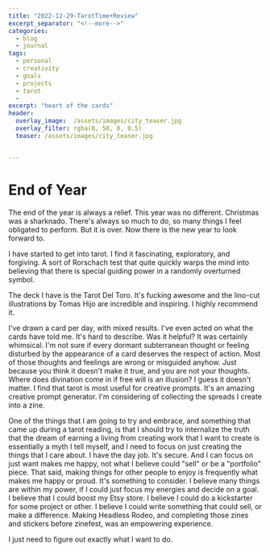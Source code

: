 ```yaml
---
title: "2022-12-29-TarotTime+Review"
excerpt_separator: "<!--more-->"
categories:
  - blog
  - journal
tags: 
  - personal
  - creativity
  - goals
  - projects
  - tarot
  - 
excerpt: "heart of the cards"
header:
  overlay_image:  /assets/images/city_teaser.jpg
  overlay_filter: rgba(0, 50, 0, 0.5)
  teaser: /assets/images/city_teaser.jpg


---
```


# End of Year
The end of the year is always a relief. This year was no different. Christmas was a sharknado. There's always so much to do, so many things I feel obligated to perform. But it is over. Now there is the new year to look forward to. 

I have started to get into tarot. I find it fascinating, exploratory, and forgiving. A sort of Rorschach test that quite quickly warps the mind into believing that there is special guiding power in a randomly overturned symbol. 

The deck I have is the Tarot Del Toro. It's fucking awesome and the lino-cut illustrations by Tomas Hijo are incredible and inspiring. I highly recommend it.

I've drawn a card per day, with mixed results. I've even acted on what the cards have told me. It's hard to describe. Was it helpful? It was certainly whimsical. I'm not sure if every dormant subterranean thought or feeling disturbed by the appearance of a card deserves the respect of action. Most of those thoughts and feelings are wrong or misguided anyhow. Just because you think it doesn't make it true, and you are not your thoughts. Where does divination come in if free will is an illusion? I guess it doesn't matter. I find that tarot is most useful for creative prompts. It's an amazing creative prompt generator. I'm considering of collecting the spreads I create into a zine.

One of the things that I am going to try and embrace, and something that came up during a tarot reading, is that I should try to internalize the truth that the dream of earning a living from creating work that I want to create is essentially a myth I tell myself, and I need to focus on just creating the things that I care about. I have the day job. It's secure. And I can focus on just want makes me happy, not what I believe could "sell" or be a "portfolio" piece. That said, making things for other people to enjoy is frequently what makes me happy or proud. It's something to consider. I believe many things are within my power, if I could just focus my energies and decide on a goal. I believe that I could boost my Etsy store. I believe I could do a kickstarter for some project or other. I believe I could write something that could sell, or make a difference. Making Headless Rodeo, and completing those zines and stickers before zinefest, was an empowering experience. 

I just need to figure out exactly what I want to do.

